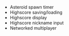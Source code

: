 - Asteroid spawn timer
- Highscore saving/loading
- Highscore display
- Highscore nickname input
- Networked multiplayer
